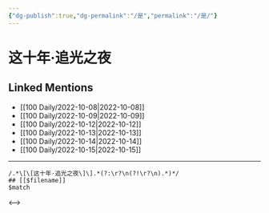 ```yaml
---
{"dg-publish":true,"dg-permalink":"/是","permalink":"/是/"}
---
```


# 这十年·追光之夜

## Linked Mentions
- [[100 Daily/2022-10-08\|2022-10-08]]
- [[100 Daily/2022-10-09\|2022-10-09]]
- [[100 Daily/2022-10-12\|2022-10-12]]
- [[100 Daily/2022-10-13\|2022-10-13]]
- [[100 Daily/2022-10-14\|2022-10-14]]
- [[100 Daily/2022-10-15\|2022-10-15]]


---

```expander
/.*\[\[这十年·追光之夜\]\].*(?:\r?\n(?!\r?\n).*)*/
## [[$filename]]
$match
```

<-->
